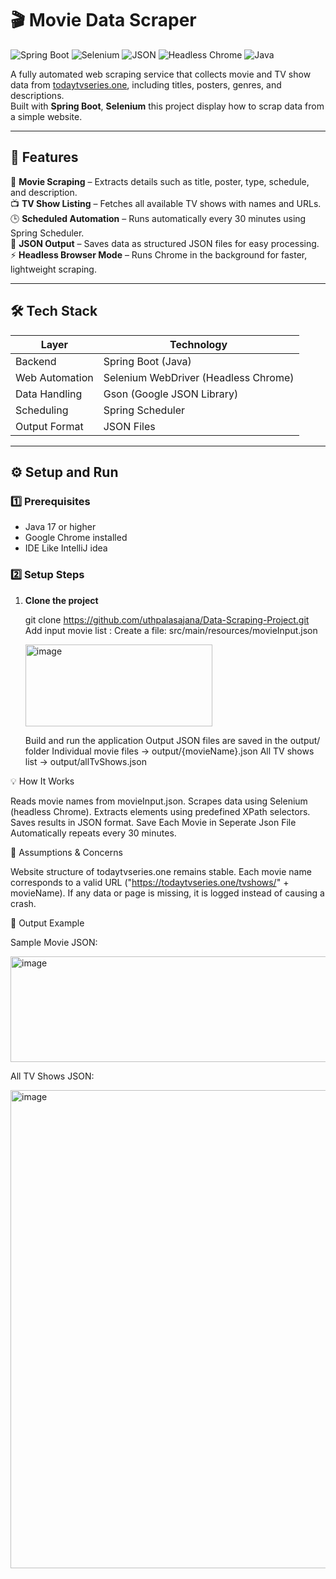# 🎬 Movie Data Scraper
![Spring Boot](https://img.shields.io/badge/Spring%20Boot-6DB33F?style=for-the-badge&logo=springboot&logoColor=white)
![Selenium](https://img.shields.io/badge/Selenium-43B02A?style=for-the-badge&logo=selenium&logoColor=white)
![JSON](https://img.shields.io/badge/JSON-000000?style=for-the-badge&logo=json&logoColor=white)
![Headless Chrome](https://img.shields.io/badge/Headless%20Chrome-4285F4?style=for-the-badge&logo=googlechrome&logoColor=white)
![Java](https://img.shields.io/badge/Java-ED8B00?style=for-the-badge&logo=openjdk&logoColor=white)

A fully automated web scraping service that collects movie and TV show data from [todaytvseries.one](https://todaytvseries.one), including titles, posters, genres, and descriptions.  
Built with **Spring Boot**, **Selenium** this project display how to scrap data from a simple website.

---

## 🚀 Features

🎥 **Movie Scraping** – Extracts details such as title, poster, type, schedule, and description.  
📺 **TV Show Listing** – Fetches all available TV shows with names and URLs.  
🕒 **Scheduled Automation** – Runs automatically every 30 minutes using Spring Scheduler.  
💾 **JSON Output** – Saves data as structured JSON files for easy processing.  
⚡ **Headless Browser Mode** – Runs Chrome in the background for faster, lightweight scraping.  


---

## 🛠️ Tech Stack

| Layer | Technology |
|--------|-------------|
| Backend | Spring Boot (Java) |
| Web Automation | Selenium WebDriver (Headless Chrome) |
| Data Handling | Gson (Google JSON Library) |
| Scheduling | Spring Scheduler |
| Output Format | JSON Files |

---

## ⚙️ Setup and Run

### 1️⃣ Prerequisites
- Java 17 or higher  
- Google Chrome installed
- IDE Like IntelliJ idea

### 2️⃣ Setup Steps
1. **Clone the project**
   
   git clone https://github.com/uthpalasajana/Data-Scraping-Project.git
   Add input movie list :
   Create a file: src/main/resources/movieInput.json
        

   <img width="299" height="131" alt="image" src="https://github.com/user-attachments/assets/a6669d9f-dd34-4807-b507-6a06bcb550d5" />

   Build and run the application
   Output JSON files are saved in the output/ folder
   Individual movie files → output/{movieName}.json
   All TV shows list → output/allTvShows.json

💡 How It Works

Reads movie names from movieInput.json.
Scrapes data using Selenium (headless Chrome).
Extracts elements using predefined XPath selectors.
Saves results in JSON format.
Save Each Movie in Seperate Json File
Automatically repeats every 30 minutes.

🧩 Assumptions & Concerns

Website structure of todaytvseries.one remains stable.
Each movie name corresponds to a valid URL ("https://todaytvseries.one/tvshows/" + movieName).
If any data or page is missing, it is logged instead of causing a crash.

🧾 Output Example

Sample Movie JSON:


<img width="734" height="169" alt="image" src="https://github.com/user-attachments/assets/fb4f4145-4d7f-4cc6-b633-495c38cff502" />

All TV Shows JSON:


<img width="1061" height="765" alt="image" src="https://github.com/user-attachments/assets/a985732c-cfe9-4455-a015-a0ac875da01a" />


